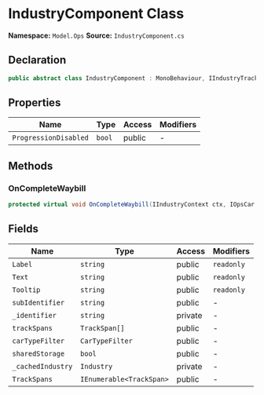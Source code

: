 # IndustryComponent Class

**Namespace:** `Model.Ops`
**Source:** `IndustryComponent.cs`

## Declaration

```csharp
public abstract class IndustryComponent : MonoBehaviour, IIndustryTrackDisplayable, IProgressionDisablable
```

## Properties

| Name | Type | Access | Modifiers |
|------|------|--------|-----------|
| `ProgressionDisabled` | `bool` | public | - |

## Methods

### OnCompleteWaybill

```csharp
protected virtual void OnCompleteWaybill(IIndustryContext ctx, IOpsCar car, Waybill waybill)
```

## Fields

| Name | Type | Access | Modifiers |
|------|------|--------|-----------|
| `Label` | `string` | public | `readonly` |
| `Text` | `string` | public | `readonly` |
| `Tooltip` | `string` | public | `readonly` |
| `subIdentifier` | `string` | public | - |
| `_identifier` | `string` | private | - |
| `trackSpans` | `TrackSpan[]` | public | - |
| `carTypeFilter` | `CarTypeFilter` | public | - |
| `sharedStorage` | `bool` | public | - |
| `_cachedIndustry` | `Industry` | private | - |
| `TrackSpans` | `IEnumerable<TrackSpan>` | public | - |

